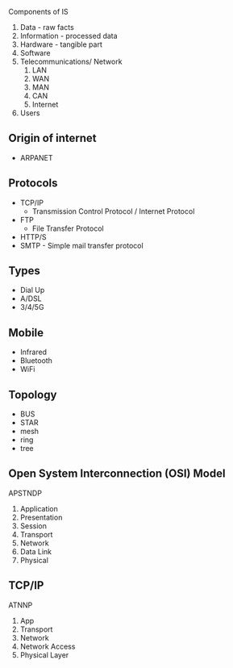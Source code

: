 Components of IS
1. Data - raw facts
2. Information - processed data
3. Hardware - tangible part
4. Software
5. Telecommunications/ Network
	1. LAN
	2. WAN
	3. MAN
	4. CAN
	5. Internet
6. Users
## Origin of internet
* ARPANET

## Protocols
* TCP/IP
	* Transmission Control Protocol / Internet Protocol
* FTP
	* File Transfer Protocol
* HTTP/S
* SMTP - Simple mail transfer protocol

## Types
* Dial Up
* A/DSL
* 3/4/5G
## Mobile 
* Infrared
* Bluetooth 
* WiFi
## Topology
* BUS
* STAR
* mesh 
* ring
* tree

## Open System Interconnection (OSI) Model
APSTNDP
1. Application 
2. Presentation 
3. Session
4. Transport 
5. Network
6. Data Link
7. Physical
 
## TCP/IP 
ATNNP
1. App
2. Transport
3. Network
4. Network Access
5. Physical Layer